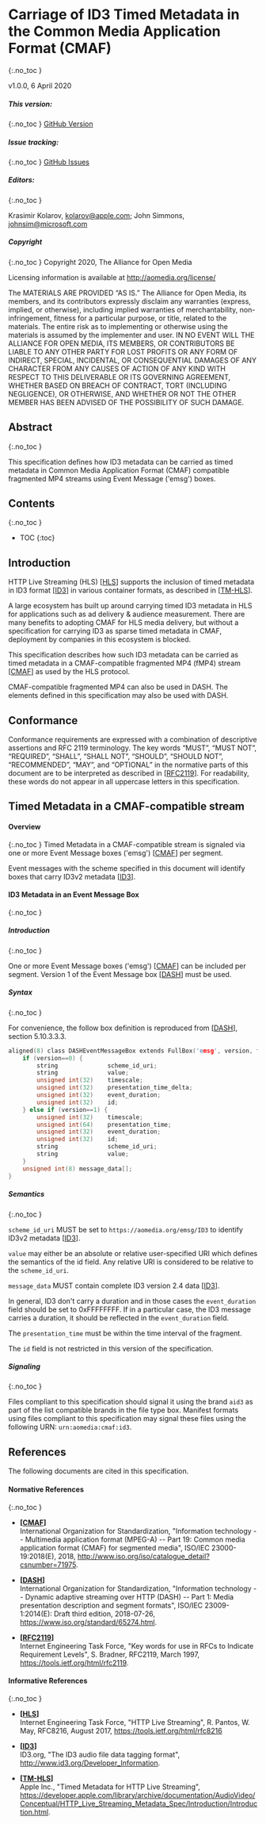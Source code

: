 
Carriage of ID3 Timed Metadata in the Common Media Application Format (CMAF)
============================================================
{:.no_toc }

v1.0.0, 6 April 2020

##### This version: 
{:.no_toc }
   [GitHub Version]

##### Issue tracking: 
{:.no_toc }
   [GitHub Issues]

##### Editors: 
{:.no_toc }

   Krasimir Kolarov, kolarov@apple.com; 
   John Simmons, johnsim@microsoft.com 

##### Copyright
{:.no_toc }
Copyright 2020, The Alliance for Open Media

Licensing information is available at http://aomedia.org/license/

The MATERIALS ARE PROVIDED “AS IS.” The Alliance for Open Media, its members, and its contributors expressly disclaim any warranties (express, implied, or otherwise), including implied warranties of merchantability, non-infringement, fitness for a particular purpose, or title, related to the materials. The entire risk as to implementing or otherwise using the materials is assumed by the implementer and user. IN NO EVENT WILL THE ALLIANCE FOR OPEN MEDIA, ITS MEMBERS, OR CONTRIBUTORS BE LIABLE TO ANY OTHER PARTY FOR LOST PROFITS OR ANY FORM OF INDIRECT, SPECIAL, INCIDENTAL, OR CONSEQUENTIAL DAMAGES OF ANY CHARACTER FROM ANY CAUSES OF ACTION OF ANY KIND WITH RESPECT TO THIS DELIVERABLE OR ITS GOVERNING AGREEMENT, WHETHER BASED ON BREACH OF CONTRACT, TORT (INCLUDING NEGLIGENCE), OR OTHERWISE, AND WHETHER OR NOT THE OTHER MEMBER HAS BEEN ADVISED OF THE POSSIBILITY OF SUCH DAMAGE.

## Abstract
{:.no_toc }

This specification defines how ID3 metadata can be carried as timed metadata in Common Media Application Format (CMAF) compatible fragmented MP4 streams using Event Message ('emsg') boxes.


## Contents
{:.no_toc }

* TOC
{:toc}


## Introduction

HTTP Live Streaming (HLS) \[[HLS]\] supports the inclusion of timed metadata in ID3 format \[[ID3]\] in various container formats, as described in \[[TM-HLS]\].

A large ecosystem has built up around carrying timed ID3 metadata in HLS for applications such as ad delivery & audience measurement. There are many benefits to adopting CMAF for HLS media delivery, but without a specification for carrying ID3 as sparse timed metadata in CMAF, deployment by companies in this ecosystem is blocked.

This specification describes how such ID3 metadata can be carried as timed metadata in a CMAF-compatible fragmented MP4 (fMP4) stream \[[CMAF]\] as used by the HLS protocol.

CMAF-compatible fragmented MP4 can also be used in DASH. The elements defined in this specification may also be used with DASH.

## Conformance
Conformance requirements are expressed with a combination of descriptive assertions and RFC 2119 terminology. The key words “MUST”, “MUST NOT”, “REQUIRED”, “SHALL”, “SHALL NOT”, “SHOULD”, “SHOULD NOT”, “RECOMMENDED”, “MAY”, and “OPTIONAL” in the normative parts of this document are to be interpreted as described in \[[RFC2119]\]. For readability, these words do not appear in all uppercase letters in this specification.

## Timed Metadata in a CMAF-compatible stream 

#### Overview
{:.no_toc }
Timed Metadata in a CMAF-compatible stream is signaled via one or more Event Message boxes ('emsg') \[[CMAF]\] per segment.  

Event messages with the scheme specified in this document will identify boxes that carry ID3v2 metadata \[[ID3]\].


#### ID3 Metadata in an Event Message Box
{:.no_toc }
      
##### Introduction
{:.no_toc }

One or more Event Message boxes ('emsg') \[[CMAF]\] can be included per segment. Version 1 of the Event Message box \[[DASH]\] must be used. 


##### Syntax
{:.no_toc }

For convenience, the follow box definition is reproduced from \[[DASH]\], section 5.10.3.3.3. 

~~~~~ c
aligned(8) class DASHEventMessageBox extends FullBox('emsg', version, flags = 0) {
    if (version==0) {
        string              scheme_id_uri;
        string              value;
        unsigned int(32)    timescale;
        unsigned int(32)    presentation_time_delta;
        unsigned int(32)    event_duration;
        unsigned int(32)    id;
    } else if (version==1) {
        unsigned int(32)    timescale;
        unsigned int(64)    presentation_time;
        unsigned int(32)    event_duration;
        unsigned int(32)    id;
        string              scheme_id_uri;
        string              value;
    }
    unsigned int(8) message_data[];
}
~~~~~


##### Semantics
{:.no_toc }

`scheme_id_uri` MUST be set to `https://aomedia.org/emsg/ID3` to identify ID3v2 metadata \[[ID3]\].

`value` may either be an absolute or relative user-specified URI which defines the semantics of the id field. Any relative URI is considered to be relative to the `scheme_id_uri`.

`message_data` MUST contain complete ID3 version 2.4 data \[[ID3]\].


In general, ID3 don't carry a duration and in those cases the `event_duration` field should be set to 0xFFFFFFFF. If in a particular case, the ID3 message carries a duration, it should be reflected in the `event_duration` field.

The `presentation_time` must be within the time interval of the fragment.

The `id` field is not restricted in this version of the specification.



##### Signaling
{:.no_toc }

Files compliant to this specification should signal it using the brand `aid3` as part of the list compatible brands in the file type box. Manifest formats using files compliant to this specification may signal these files using the following URN: `urn:aomedia:cmaf:id3`.

## References

The following documents are cited in this specification.

#### Normative References
{:.no_toc }
  * **\[[CMAF]\]**  
    International Organization for Standardization, "Information technology -- Multimedia application format (MPEG-A)
    -- Part 19: Common media application format (CMAF) for segmented media",
    ISO/IEC 23000-19:2018(E), 2018, <http://www.iso.org/iso/catalogue_detail?csnumber=71975>.

  * **\[[DASH]\]**  
    International Organization for Standardization, "Information
    technology -- Dynamic adaptive streaming over HTTP (DASH)
    -- Part 1: Media presentation description and segment formats", ISO/IEC
    23009-1:2014(E): Draft third edition, 2018-07-26, <https://www.iso.org/standard/65274.html>.

  * **\[[RFC2119]\]**  
    Internet Engineering Task Force, "Key words for use in RFCs to Indicate Requirement Levels", S. Bradner, RFC2119, March 1997, <https://tools.ietf.org/html/rfc2119>.

#### Informative References
{:.no_toc }
  * **\[[HLS]\]**  
    Internet Engineering Task Force, "HTTP Live Streaming", R. Pantos, W. May, RFC8216, August 2017, <https://tools.ietf.org/html/rfc8216>

  * **\[[ID3]\]**  
    ID3.org, "The ID3 audio file data tagging format", <http://www.id3.org/Developer_Information>.

  * **\[[TM-HLS]\]**  
    Apple Inc., "Timed Metadata for HTTP Live Streaming", <https://developer.apple.com/library/archive/documentation/AudioVideo/Conceptual/HTTP_Live_Streaming_Metadata_Spec/Introduction/Introduction.html>.

[HLS]: https://tools.ietf.org/html/rfc8216
[CMAF]: http://www.iso.org/iso/catalogue_detail?csnumber=71975
[ID3]: http://www.id3.org/Developer_Information
[TM-HLS]: https://developer.apple.com/library/archive/documentation/AudioVideo/Conceptual/HTTP_Live_Streaming_Metadata_Spec/Introduction/Introduction.html
[DASH]: https://www.iso.org/standard/65274.html
[GitHub Issues]: https://github.com/AOMediaCodec/id3-emsg/issues
[GitHub Version]: https://aomediacodec.github.io/id3-emsg/
[RFC2119]: https://tools.ietf.org/html/rfc2119
